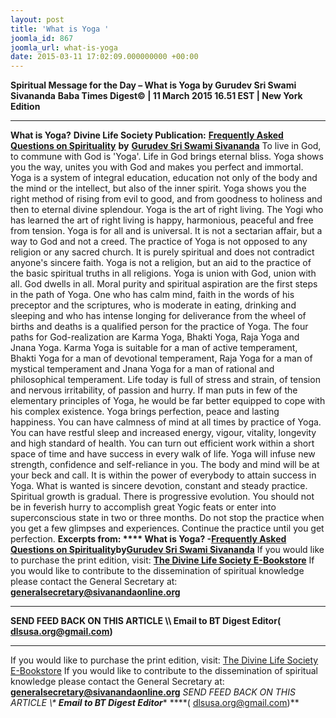 ```yaml
---
layout: post
title: 'What is Yoga '
joomla_id: 867
joomla_url: what-is-yoga
date: 2015-03-11 17:02:09.000000000 +00:00
---
```

**Spiritual Message for the Day – What is Yoga by Gurudev Sri Swami Sivananda**
**Baba Times Digest© | 11 March 2015 16.51 EST | New York Edition**
* * *
**What is Yoga?**
**Divine Life Society Publication:** [**Frequently Asked Questions on Spirituality**](http://www.dlshq.org/faq.htm#18) **by** [**Gurudev Sri Swami Sivananda**](http://www.dlshq.org/saints/siva.htm)
To live in God, to commune with God is 'Yoga'. Life in God brings eternal bliss. Yoga shows you the way, unites you with God and makes you perfect and immortal.
Yoga is a system of integral education, education not only of the body and the mind or the intellect, but also of the inner spirit. Yoga shows you the right method of rising from evil to good, and from goodness to holiness and then to eternal divine splendour. Yoga is the art of right living. The Yogi who has learned the art of right living is happy, harmonious, peaceful and free from tension.
Yoga is for all and is universal. It is not a sectarian affair, but a way to God and not a creed. The practice of Yoga is not opposed to any religion or any sacred church. It is purely spiritual and does not contradict anyone's sincere faith.
Yoga is not a religion, but an aid to the practice of the basic spiritual truths in all religions. Yoga is union with God, union with all. God dwells in all. Moral purity and spiritual aspiration are the first steps in the path of Yoga. One who has calm mind, faith in the words of his preceptor and the scriptures, who is moderate in eating, drinking and sleeping and who has intense longing for deliverance from the wheel of births and deaths is a qualified person for the practice of Yoga.
The four paths for God-realization are Karma Yoga, Bhakti Yoga, Raja Yoga and Jnana Yoga. Karma Yoga is suitable for a man of active temperament, Bhakti Yoga for a man of devotional temperament, Raja Yoga for a man of mystical temperament and Jnana Yoga for a man of rational and philosophical temperament.
Life today is full of stress and strain, of tension and nervous irritability, of passion and hurry. If man puts in few of the elementary principles of Yoga, he would be far better equipped to cope with his complex existence.
Yoga brings perfection, peace and lasting happiness. You can have calmness of mind at all times by practice of Yoga. You can have restful sleep and increased energy, vigour, vitality, longevity and high standard of health. You can turn out efficient work within a short space of time and have success in every walk of life. Yoga will infuse new strength, confidence and self-reliance in you. The body and mind will be at your beck and call.
It is within the power of everybody to attain success in Yoga. What is wanted is sincere devotion, constant and steady practice. Spiritual growth is gradual. There is progressive evolution. You should not be in feverish hurry to accomplish great Yogic feats or enter into superconscious state in two or three months.
Do not stop the practice when you get a few glimpses and experiences. Continue the practice until you get perfection.
**Excerpts from: **** What is Yoga? -**[**Frequently Asked Questions on Spirituality**](http://www.dlshq.org/faq.htm#18)**by**[**Gurudev Sri Swami Sivananda**](http://www.dlshq.org/saints/siva.htm)
If you would like to purchase the print edition, visit: **[The Divine Life Society E-Bookstore](http://www.dlshq.org/download/download.htm)**
If you would like to contribute to the dissemination of spiritual knowledge please contact the General Secretary at: [](mailto:%20%3Cscript%20type=%27text/javascript%27%3E%20%3C%21--%20var%20prefix%20=%20%27ma%27%20+%20%27il%27%20+%20%27to%27;%20var%20path%20=%20%27hr%27%20+%20%27ef%27%20+%20%27=%27;%20var%20addy57016%20=%20%27generalsecretary%27%20+%20%27@%27;%20addy57016%20=%20addy57016%20+%20%27sivanandaonline%27%20+%20%27.%27%20+%20%27org%27;%20document.write%28%27%3Ca%20%27%20+%20path%20+%20%27%5C%27%27%20+%20prefix%20+%20%27:%27%20+%20addy57016%20+%20%27%5C%27%3E%27%29;%20document.write%28addy57016%29;%20document.write%28%27%3C%5C/a%3E%27%29;%20//--%3E%5Cn%20%3C/script%3E%3Cscript%20type=%27text/javascript%27%3E%20%3C%21--%20document.write%28%27%3Cspan%20style=%5C%27display:%20none;%5C%27%3E%27%29;%20//--%3E%20%3C/script%3EThis%20email%20address%20is%20being%20protected%20from%20spambots.%20You%20need%20JavaScript%20enabled%20to%20view%20it.%20%3Cscript%20type=%27text/javascript%27%3E%20%3C%21--%20document.write%28%27%3C/%27%29;%20document.write%28%27span%3E%27%29;%20//--%3E%20%3C/script%3E?subject=Contribution%20to%20Dissemination%20of%20Spiritual%20Knowledge) **generalsecretary@sivanandaonline.org**
****
**SEND FEED BACK ON THIS ARTICLE \\\ Email to BT Digest Editor[](mailto:%20%3Cscript%20type=%27text/javascript%27%3E%20%3C%21--%20var%20prefix%20=%20%27ma%27%20+%20%27il%27%20+%20%27to%27;%20var%20path%20=%20%27hr%27%20+%20%27ef%27%20+%20%27=%27;%20var%20addy72654%20=%20%27dlsusa.org%27%20+%20%27@%27;%20addy72654%20=%20addy72654%20+%20%27gmail%27%20+%20%27.%27%20+%20%27com%27;%20document.write%28%27%3Ca%20%27%20+%20path%20+%20%27%5C%27%27%20+%20prefix%20+%20%27:%27%20+%20addy72654%20+%20%27%5C%27%3E%27%29;%20document.write%28addy72654%29;%20document.write%28%27%3C%5C/a%3E%27%29;%20//--%3E%5Cn%20%3C/script%3E%3Cscript%20type=%27text/javascript%27%3E%20%3C%21--%20document.write%28%27%3Cspan%20style=%5C%27display:%20none;%5C%27%3E%27%29;%20//--%3E%20%3C/script%3EThis%20email%20address%20is%20being%20protected%20from%20spambots.%20You%20need%20JavaScript%20enabled%20to%20view%20it.%20%3Cscript%20type=%27text/javascript%27%3E%20%3C%21--%20document.write%28%27%3C/%27%29;%20document.write%28%27span%3E%27%29;%20//--%3E%20%3C/script%3E?subject=DLS%20Posts)( [dlsusa.org@gmail.com](mailto:dlsusa.org@gmail.com))**
* * *
  
If you would like to purchase the print edition, visit: [The Divine Life Society E-Bookstore](http://www.dlshq.org/download/download.htm)
If you would like to contribute to the dissemination of spiritual knowledge please contact the General Secretary at: **[generalsecretary@sivanandaonline.org](mailto:generalsecretary@sivanandaonline.org)**
**SEND FEED BACK ON THIS ARTICLE \\\**  **Email to BT Digest Editor**** [](mailto:%20%3Cscript%20type=%27text/javascript%27%3E%20%3C%21--%20var%20prefix%20=%20%27ma%27%20+%20%27il%27%20+%20%27to%27;%20var%20path%20=%20%27hr%27%20+%20%27ef%27%20+%20%27=%27;%20var%20addy72654%20=%20%27dlsusa.org%27%20+%20%27@%27;%20addy72654%20=%20addy72654%20+%20%27gmail%27%20+%20%27.%27%20+%20%27com%27;%20document.write%28%27%3Ca%20%27%20+%20path%20+%20%27%5C%27%27%20+%20prefix%20+%20%27:%27%20+%20addy72654%20+%20%27%5C%27%3E%27%29;%20document.write%28addy72654%29;%20document.write%28%27%3C%5C/a%3E%27%29;%20//--%3E%5Cn%20%3C/script%3E%3Cscript%20type=%27text/javascript%27%3E%20%3C%21--%20document.write%28%27%3Cspan%20style=%5C%27display:%20none;%5C%27%3E%27%29;%20//--%3E%20%3C/script%3EThis%20email%20address%20is%20being%20protected%20from%20spambots.%20You%20need%20JavaScript%20enabled%20to%20view%20it.%20%3Cscript%20type=%27text/javascript%27%3E%20%3C%21--%20document.write%28%27%3C/%27%29;%20document.write%28%27span%3E%27%29;%20//--%3E%20%3C/script%3E?subject=DLS%20Posts)****( [dlsusa.org@gmail.com](mailto:dlsusa.org@gmail.com))**  
